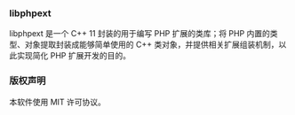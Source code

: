 ### libphpext
libphpext 是一个 C++ 11 封装的用于编写 PHP 扩展的类库；将 PHP 内置的类型、对象提取封装成能够简单使用的 C++ 类对象，并提供相关扩展组装机制，以此实现简化 PHP 扩展开发的目的。

### 版权声明
本软件使用 MIT 许可协议。
